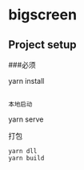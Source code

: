 # bigscreen

## Project setup

###必须

yarn install
```

本地启动

```
yarn serve

打包


```
yarn dll
yarn build